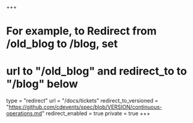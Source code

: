 +++
# For example, to Redirect from /old_blog to /blog, set
# url to "/old_blog" and redirect_to to "/blog" below
type = "redirect"
url = "/docs/tickets"
redirect_to_versioned = "https://github.com/cdevents/spec/blob/VERSION/continuous-operations.md"
redirect_enabled = true
private = true
+++